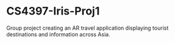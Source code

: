 # CS4397-Iris-Proj1

Group project creating an AR travel application displaying tourist destinations and information across Asia.